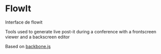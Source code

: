 # FlowIt
Interface de flowit

Tools used to generate live post-it during a conference with a frontscreen viewer and a backscreen editor

Based on [backbone.js](https://backbonejs.org/)
